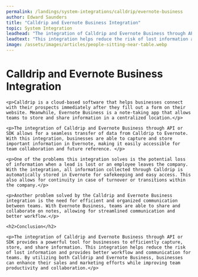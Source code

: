 ```yaml
---
permalink: /landings/system-integrations/calldrip/evernote-business
author: Edward Saunders
title: "Calldrip and Evernote Business Integration"
topic: System Integration
leadhead: "The integration of Calldrip and Evernote Business through API or SDK provides a powerful tool for businesses to efficiently capture, store, and share information"
leadtext: "This integration helps reduce the risk of lost information and provides better workflow and communication for teams. By utilizing both Calldrip and Evernote Business, businesses can enhance their sales and marketing efforts while improving team productivity and collaboration."
image: /assets/images/articles/people-sitting-near-table.webp
---
```

<div class="arttext">
	<h1>Calldrip and Evernote Business Integration</h1>

	<p>Calldrip is a cloud-based software that helps businesses connect with their prospects immediately after they fill out a form on their website. Meanwhile, Evernote Business is a note-taking app that allows teams to store and share information in a centralized location.</p>

	<p>The integration of Calldrip and Evernote Business through API or SDK allows for a seamless transfer of data from Calldrip to Evernote. With this integration, businesses are able to capture and store important information in Evernote, making it easily accessible for team collaboration and future reference. </p>

	<p>One of the problems this integration solves is the potential loss of information when a lead is lost or an employee leaves the company. With the integration, all information collected through Calldrip is automatically stored in Evernote for safekeeping and easy access. This also allows for continuity in case of turnover or transitions within the company.</p>

	<p>Another problem solved by the Calldrip and Evernote Business integration is the need for efficient and organized communication between teams. With Evernote Business, teams are able to share and collaborate on notes, allowing for streamlined communication and better workflow.</p>

	<h2>Conclusion</h2>

	<p>The integration of Calldrip and Evernote Business through API or SDK provides a powerful tool for businesses to efficiently capture, store, and share information. This integration helps reduce the risk of lost information and provides better workflow and communication for teams. By utilizing both Calldrip and Evernote Business, businesses can enhance their sales and marketing efforts while improving team productivity and collaboration.</p>

</div>